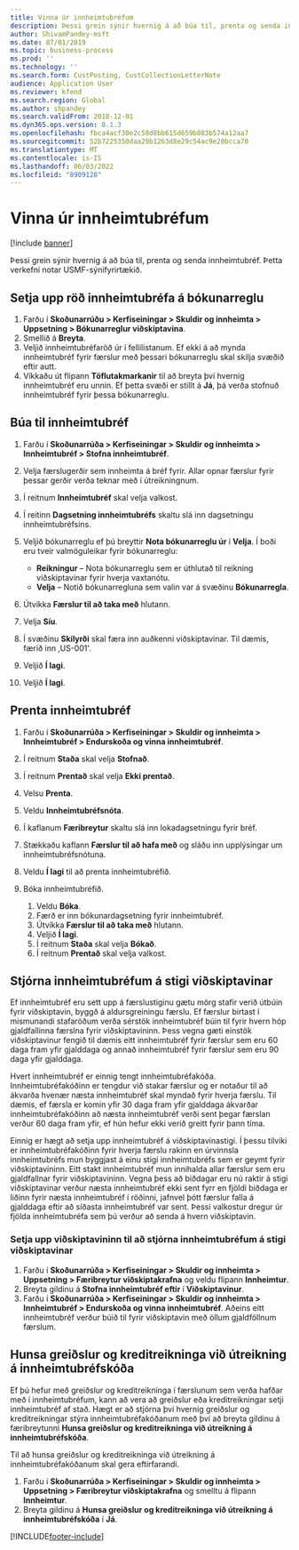 ```yaml
---
title: Vinna úr innheimtubréfum
description: Þessi grein sýnir hvernig á að búa til, prenta og senda innheimtubréf.
author: ShivamPandey-msft
ms.date: 07/01/2019
ms.topic: business-process
ms.prod: ''
ms.technology: ''
ms.search.form: CustPosting, CustCollectionLetterNote
audience: Application User
ms.reviewer: kfend
ms.search.region: Global
ms.author: shpandey
ms.search.validFrom: 2018-12-01
ms.dyn365.ops.version: 8.1.3
ms.openlocfilehash: fbca4acf30e2c58d8bb615d659b883b574a12aa7
ms.sourcegitcommit: 52b7225350daa29b1263d8e29c54ac9e20bcca70
ms.translationtype: MT
ms.contentlocale: is-IS
ms.lasthandoff: 06/03/2022
ms.locfileid: "8909128"
---
```

# <a name="process-collection-letters"></a>Vinna úr innheimtubréfum

[!include [banner](../../includes/banner.md)]

Þessi grein sýnir hvernig á að búa til, prenta og senda innheimtubréf. Þetta verkefni notar USMF-sýnifyrirtækið.

## <a name="set-up-a-collection-letter-sequence-on-the-posting-profile"></a>Setja upp röð innheimtubréfa á bókunarreglu
1. Farðu í **Skoðunarrúðu > Kerfiseiningar > Skuldir og innheimta > Uppsetning > Bókunarreglur viðskiptavina**.
2. Smellið á **Breyta**.
3. Veljið innheimtubréfaröð úr í fellilistanum. Ef ekki á að mynda innheimtubréf fyrir færslur með þessari bókunarreglu skal skilja svæðið eftir autt.  
4. Víkkaðu út flipann **Töflutakmarkanir** til að breyta því hvernig innheimtubréf eru unnin. Ef þetta svæði er stillt á **Já**, þá verða stofnuð innheimtubréf fyrir þessa bókunarreglu.  

## <a name="create-collection-letters"></a>Búa til innheimtubréf
1. Farðu í **Skoðunarrúða > Kerfiseiningar > Skuldir og innheimta > Innheimtubréf > Stofna innheimtubréf**.
2. Velja færslugerðir sem innheimta á bréf fyrir. Allar opnar færslur fyrir þessar gerðir verða teknar með í útreikningnum.  
3. Í reitnum **Innheimtubréf** skal velja valkost.
4. Í reitinn **Dagsetning innheimtubréfs** skaltu slá inn dagsetningu innheimtubréfsins.
5. Veljið bókunarreglu ef þú breyttir **Nota bókunarreglu úr** í **Velja**. Í boði eru tveir valmöguleikar fyrir bókunarreglu:   

   - **Reikningur** – Nota bókunarreglu sem er úthlutað til reikning viðskiptavinar fyrir hverja vaxtanótu.   
   - **Velja** – Notið bókunarregluna sem valin var á svæðinu **Bókunarregla**.  

6. Útvíkka **Færslur til að taka með** hlutann.
7. Velja **Síu**.
8. Í svæðinu **Skilyrði** skal færa inn auðkenni viðskiptavinar. Til dæmis, færið inn ‚US-001'.
9. Veljið **Í lagi**.
10. Veljið **Í lagi**.

## <a name="print-collection-letters"></a>Prenta innheimtubréf
1. Farðu í **Skoðunarrúða > Kerfiseiningar > Skuldir og innheimta > Innheimtubréf > Endurskoða og vinna innheimtubréf**.
2. Í reitnum **Staða** skal velja **Stofnað**.
3. Í reitnum **Prentað** skal velja **Ekki prentað**.
4. Velsu **Prenta**.
5. Veldu **Innheimtubréfsnóta**.
6. Í kaflanum **Færibreytur** skaltu slá inn lokadagsetningu fyrir bréf.
7. Stækkaðu kaflann **Færslur til að hafa með** og sláðu inn upplýsingar um innheimtubréfsnótuna.
8. Veldu **Í lagi** til að prenta innheimtubréfið.
9. Bóka innheimtubréfið.

    1. Veldu **Bóka**.
    1. Færð er inn bókunardagsetning fyrir innheimtubréf.
    1. Útvíkka **Færslur til að taka með** hlutann.
    1. Veljið **Í lagi**.
    1. Í reitnum **Staða** skal velja **Bókað**.
    1. Í reitnum **Prentað** skal velja valkost.

## <a name="control-collection-letters-at-the-customer-level"></a>Stjórna innheimtubréfum á stigi viðskiptavinar
Ef innheimtubréf eru sett upp á færslustiginu gætu mörg stafir verið útbúin fyrir viðskiptavin, byggð á aldursgreiningu færslu. Ef færslur birtast í mismunandi stafaröðum verða sérstök innheimtubréf búin til fyrir hvern hóp gjaldfallinna færslna fyrir viðskiptavininn. Þess vegna gæti einstök viðskiptavinur fengið til dæmis eitt innheimtubréf fyrir færslur sem eru 60 daga fram yfir gjalddaga og annað innheimtubréf fyrir færslur sem eru 90 daga yfir gjalddaga. 

Hvert innheimtubréf er einnig tengt innheimtubréfakóða. Innheimtubréfakóðinn er tengdur við stakar færslur og er notaður til að ákvarða hvenær næsta innheimtubréf skal myndað fyrir hverja færslu. Til dæmis, ef færsla er komin yfir 30 daga fram yfir gjalddaga ákvarðar innheimtubréfakóðinn að næsta innheimtubréf verði sent þegar færslan verður 60 daga fram yfir, ef hún hefur ekki verið greitt fyrir þann tíma. 

Einnig er hægt að setja upp innheimtubréf á viðskiptavinastigi. Í þessu tilviki er innheimtubréfakóðinn fyrir hverja færslu rakinn en úrvinnsla innheimtubréfs mun byggjast á einu stigi innheimtubréfs sem er geymt fyrir viðskiptavininn. Eitt stakt innheimtubréf mun innihalda allar færslur sem eru gjaldfallnar fyrir viðskiptavininn. Vegna þess að biðdagar eru nú raktir á stigi viðskiptavinar verður næsta innheimtubréf ekki sent fyrr en fjöldi biðdaga er liðinn fyrir næsta innheimtubréf í röðinni, jafnvel þótt færslur falla á gjalddaga eftir að síðasta innheimtubréf var sent. Þessi valkostur dregur úr fjölda innheimtubréfa sem þú verður að senda á hvern viðskiptavin.

### <a name="set-up-the-customer-to-control-collection-letters-at-the-customer-level"></a>Setja upp viðskiptavininn til að stjórna innheimtubréfum á stigi viðskiptavinar
1.  Farðu í **Skoðunarrúða > Kerfiseiningar > Skuldir og innheimta > Uppsetning > Færibreytur viðskiptakrafna** og veldu flipann **Innheimtur**. 
2.  Breyta gildinu á **Stofna innheimtubréf eftir** í **Viðskiptavinur**. 
3.  Farðu í **Skoðunarrúða > Kerfiseiningar > Skuldir og innheimta > Innheimtubréf > Endurskoða og vinna innheimtubréf**. Aðeins eitt innheimtubréf verður búið til fyrir viðskiptavin með öllum gjaldföllnum færslum.

## <a name="ignore-payments-and-credit-memos-when-calculating-the-collection-letter-code"></a>Hunsa greiðslur og kreditreikninga við útreikning á innheimtubréfskóða
Ef þú hefur með greiðslur og kreditreikninga í færslunum sem verða hafðar með í innheimtubréfum, kann að vera að greiðslur eða kreditreikningar setji innheimtubréf af stað. Hægt er að stjórna því hvernig greiðslur og kreditreikningar stýra innheimtubréfakóðanum með því að breyta gildinu á færibreytunni **Hunsa greiðslur og kreditreikninga við útreikning á innheimtubréfskóða**. 

Til að hunsa greiðslur og kreditreikninga við útreikning á innheimtubréfakóðanum skal gera eftirfarandi.

1. Farðu í **Skoðunarrúða > Kerfiseiningar > Skuldir og innheimta > Uppsetning > Færibreytur viðskiptakrafna** og smelltu á flipann **Innheimtur**. 
2. Breyta gildinu á **Hunsa greiðslur og kreditreikninga við útreikning á innheimtubréfskóða** í **Já**.


[!INCLUDE[footer-include](../../../includes/footer-banner.md)]
